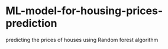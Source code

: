 # ML-model-for-housing-prices-prediction
predicting the prices of houses using Random forest algorithm 
